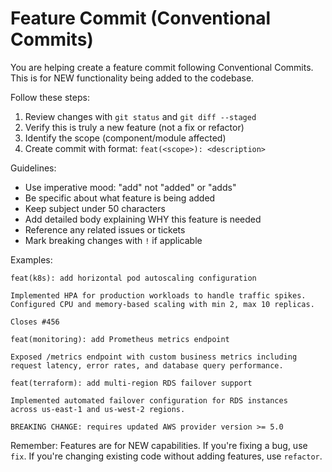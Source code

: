 # Feature Commit (Conventional Commits)

You are helping create a feature commit following Conventional Commits. This is for NEW functionality being added to the codebase.

Follow these steps:

1. Review changes with `git status` and `git diff --staged`
2. Verify this is truly a new feature (not a fix or refactor)
3. Identify the scope (component/module affected)
4. Create commit with format: `feat(<scope>): <description>`

Guidelines:
- Use imperative mood: "add" not "added" or "adds"
- Be specific about what feature is being added
- Keep subject under 50 characters
- Add detailed body explaining WHY this feature is needed
- Reference any related issues or tickets
- Mark breaking changes with `!` if applicable

Examples:
```
feat(k8s): add horizontal pod autoscaling configuration

Implemented HPA for production workloads to handle traffic spikes.
Configured CPU and memory-based scaling with min 2, max 10 replicas.

Closes #456
```

```
feat(monitoring): add Prometheus metrics endpoint

Exposed /metrics endpoint with custom business metrics including
request latency, error rates, and database query performance.
```

```
feat(terraform): add multi-region RDS failover support

Implemented automated failover configuration for RDS instances
across us-east-1 and us-west-2 regions.

BREAKING CHANGE: requires updated AWS provider version >= 5.0
```

Remember: Features are for NEW capabilities. If you're fixing a bug, use `fix`. If you're changing existing code without adding features, use `refactor`.
